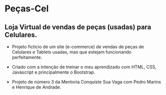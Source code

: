 # Peças-Cel

## Loja Virtual de vendas de peças (usadas) para Celulares.

* Projeto fictício de um site (e-commerce) de vendas de peças de Celulares e Tablets usadas, mas que estejam funcionando perfeitamente.

* Criado com a intenção de treinar o meu aprendizado com HTML, CSS, Javascript e principalmente o Bootstrap.

* Projeto de número 3 da Mentoria Conquiste Sua Vaga com Pedro Marins e Henrique de Andrade.




